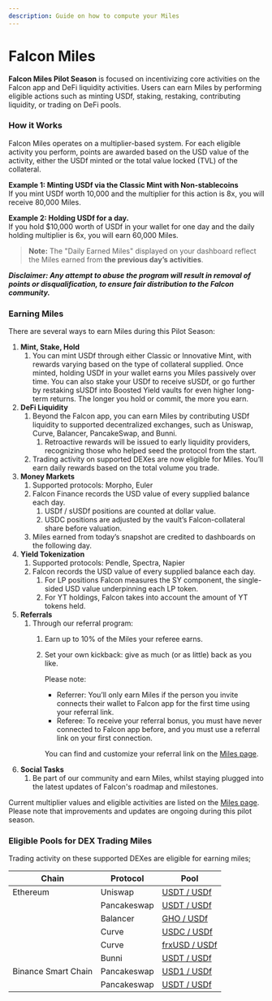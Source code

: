 ```yaml
---
description: Guide on how to compute your Miles
---
```


# Falcon Miles

**Falcon Miles Pilot Season** is focused on incentivizing core activities on the Falcon app and DeFi liquidity activities. Users can earn Miles by performing eligible actions such as minting USDf, staking, restaking, contributing liquidity, or trading on DeFi pools.&#x20;

### How it Works

Falcon Miles operates on a multiplier-based system. For each eligible activity you perform, points are awarded based on the USD value of the activity, either the USDf minted or the total value locked (TVL) of the collateral.

**Example 1: Minting USDf via the Classic Mint with Non-stablecoins**\
If you mint USDf worth 10,000 and the multiplier for this action is 8x, you will receive 80,000 Miles.

**Example 2: Holding USDf for a day.** \
If you hold $10,000 worth of USDf in your wallet for one day and the daily holding multiplier is 6x, you will earn 60,000 Miles.

> **Note:** The "Daily Earned Miles" displayed on your dashboard reflect the Miles earned from **the previous day’s activities**.

_**Disclaimer: Any attempt to abuse the program will result in removal of points or disqualification, to ensure fair distribution to the Falcon community.**_

### Earning Miles&#x20;

There are several ways to earn Miles during this Pilot Season:

1. **Mint, Stake, Hold**&#x20;
   1. You can mint USDf through either Classic or Innovative Mint, with rewards varying based on the type of collateral supplied. Once minted, holding USDf in your wallet earns you Miles passively over time. You can also stake your USDf to receive sUSDf, or go further by restaking sUSDf into Boosted Yield vaults for even higher long-term returns. The longer you hold or commit, the more you earn.
2. **DeFi Liquidity**
   1. Beyond the Falcon app, you can earn Miles by contributing USDf liquidity to supported decentralized exchanges, such as Uniswap, Curve, Balancer, PancakeSwap, and Bunni.
      1. Retroactive rewards will be issued to early liquidity providers, recognizing those who helped seed the protocol from the start.
   2. Trading activity on supported DEXes are now eligible for Miles. You’ll earn daily rewards based on the total volume you trade.
3. **Money Markets**
   1. Supported protocols: Morpho, Euler
   2. Falcon Finance records the USD value of every supplied balance each day.
      1. USDf / sUSDf positions are counted at dollar value.
      2. USDC positions are adjusted by the vault’s Falcon-collateral share before valuation.
   3. Miles earned from today’s snapshot are credited to dashboards on the following day.
4. **Yield Tokenization**
   1. Supported protocols: Pendle, Spectra, Napier
   2. Falcon records the USD value of every supplied balance each day.
      1. For LP positions Falcon measures the SY component, the single-sided USD value underpinning each LP token.
      2. For YT holdings, Falcon takes into account the amount of YT tokens held.
5. **Referrals**
   1. Through our referral program:
      1. Earn up to 10% of the Miles your referee earns.
      2.  Set your own kickback: give as much (or as little) back as you like.

          Please note:

          * Referrer: You’ll only earn Miles if the person you invite connects their wallet to Falcon app for the first time using your referral link.
          * Referee: To receive your referral bonus, you must have never connected to Falcon app before, and you must use a referral link on your first connection.

          You can find and customize your referral link on the [Miles page](https://app.falcon.finance/miles).
6. **Social Tasks**
   1. Be part of our community and earn Miles, whilst staying plugged into the latest updates of Falcon's roadmap and milestones.&#x20;

Current multiplier values and eligible activities are listed on the [Miles page](https://app.falcon.finance/miles). Please note that improvements and updates are ongoing during this pilot season.

### Eligible Pools for DEX Trading Miles

Trading activity on these supported DEXes are eligible for earning miles;&#x20;

| Chain                | Protocol     | Pool                                                                                                                      |
| -------------------- | ------------ | ------------------------------------------------------------------------------------------------------------------------- |
| Ethereum             | Uniswap      | [USDT / USDf](https://app.uniswap.org/explore/pools/ethereum/0xC275a7390966E4bcbf331B837cD7316C4A3EFa83)                  |
|                      | Pancakeswap  | [USDT / USDf](https://pancakeswap.finance/liquidity/pool/eth/0x0d9EA0D5E3f400b1df8F695be04292308c041E77)                  |
|                      | Balancer     | [GHO / USDf](https://balancer.fi/pools/ethereum/v3/0x6c5972311191097d002e804a9bf97c96c54059ed)                            |
|                      | Curve        | [USDC / USDf](https://www.curve.finance/dex/ethereum/pools/factory-stable-ng-391/deposit/)                                |
|                      | Curve        | [frxUSD / USDf](https://www.curve.finance/dex/ethereum/pools/factory-stable-ng-485/deposit/)                              |
|                      | Bunni        | [USDT / USDf](https://bunni.xyz/explore/pools/mainnet/0x68306351b1155f7329bc4428657aa73b8a32e87e916f897b7dcb1328f2ec60a3) |
| Binance Smart Chain  | Pancakeswap  | [USD1 / USDf](https://pancakeswap.finance/liquidity/pool/bsc/0xe38b4d4dc90e6a0859bee047689d97db7fd94621)                  |
|                      | Pancakeswap  | [USDT / USDf](https://pancakeswap.finance/liquidity/pool/bsc/0x24618d12b5eA15bB6fe3c81bBb9E011b5D5b107c)                  |

